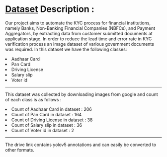 # [Dataset](https://drive.google.com/drive/folders/13_Ghiw6qe5k7Gd_5grWOFbl0TRcTN_gb?usp=share_link) Description : <br>
Our project aims to automate the KYC process for financial institutions, namely Banks, Non-Banking Financial Companies (NBFCs), 
and Payment Aggregators, by extracting data from customer submitted documents at application stage. In order to reduce the lead time
and error rate in KYC varification process an image dataset of various government documents was required. In this dataset we have the following classes:
<li> Aadhaar Card
<li> Pan Card
<li> Driving License
<li> Salary slip
<li> Voter id
  
<hr>
  
<p> This dataset was collected by downloading images from google and count of each class is as follows : 
  <li> Count of Aadhaar Card in dataset : 206
  <li> Count of Pan Card in dataset : 164
  <li> Count of Driving License in dataset : 38
  <li> Count of Salary slip in dataset : 36
  <li> Count of Voter id in dataset : 2
  </p>
<hr>
The drive link contains yolov5 annotations and can easily be converted to other formats.    
 
